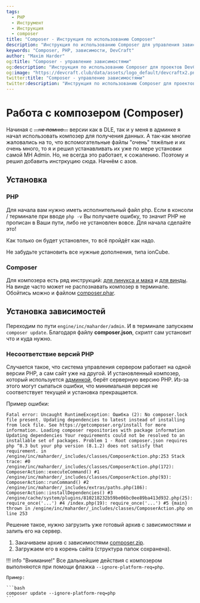 ```yaml
---
tags:
  - PHP
  - Инструмент
  - Инструкция
  - composer
title: "Composer - Инструкция по использованию Composer"
description: "Инструкция по использованию Composer для управления зависимостями в проектах DevCraft."
keywords: "Composer, PHP, зависимости, DevCraft"
author: "Maxim Harder"
og:title: "Composer - управление зависимостями"
og:description: "Инструкция по использованию Composer для проектов DevCraft"
og:image: "https://devcraft.club/data/assets/logo_default/devcraftx2.png"
twitter:title: "Composer - управление зависимостями"
twitter:description: "Инструкция по использованию Composer для проектов DevCraft"
---
```


# Работа с композером (Composer)

Начиная с ~~_...не помню..._~~ версии как в DLE, так и у меня в админке я начал использовать композер для получения данных. А так-как многие жаловались на то, что вспомогательные файлы "очень" тяжёлые и их очень много, то я и решил устанавливать их уже по мере установки самой MH Admin. Но, не всегда это работает, к сожалению. Поэтому и решил добавить инстркуцию сюда. Начнём с азов.

## Установка

### PHP

Для начала вам нужно иметь исполнительный файл php. Если в консоли / терминале при вводе `php -v` Вы получаете ошибку, то значит PHP не прописан в Ваши пути, либо не установлен вовсе. Для начала сделайте это!

Как только он будет установлен, то всё пройдёт как надо.

Не забудьте установить все нужные дополнения, типа ionCube.

### Composer

Для композера есть ряд инструкций: [для линукса и мака](https://getcomposer.org/doc/00-intro.md#installation-linux-unix-macos) и [для винды](https://getcomposer.org/doc/00-intro.md#installation-windows). На винде часто может не распознавать композер в терминале. Обойтись можно и файлом [composer.phar](https://getcomposer.org/download/).

## Установка зависимостей

Переходим по пути `engine/inc/maharder/admin`. И в терминале запускаем `composer update`. Благодаря файлу **composer.json**, скрипт сам установит что и куда нужно.

### Несоответствие версий PHP

Случается такое, что система управления сервером работает на одной версии PHP, а сам сайт уже на другой. И установленный композер, который используется [админкой](./mhadmin/install.md), берёт серверную версию PHP. Из-за этого могут сыпаться ошибки, что минимальная версия не соответствует текущей и установка прекращается.

Пример ошибки:

```
Fatal error: Uncaught RuntimeException: Ошибка (2): No composer.lock file present. Updating dependencies to latest instead of installing from lock file. See https://getcomposer.org/install for more information. Loading composer repositories with package information Updating dependencies Your requirements could not be resolved to an installable set of packages. Problem 1 - Root composer.json requires php ^8.3 but your php version (8.1.2) does not satisfy that requirement. in /engine/inc/maharder/_includes/classes/ComposerAction.php:253 Stack trace: #0 /engine/inc/maharder/_includes/classes/ComposerAction.php(172): ComposerAction::executeCommand() #1 /engine/inc/maharder/_includes/classes/ComposerAction.php(93): ComposerAction::runCommand() #2 /engine/inc/maharder/_includes/extras/paths.php(186): ComposerAction::installDependencies() #3 /engine/cache/system/plugins/810218232b59be06bc0ee89ba413d932.php(25): require_once('...') #4 /index.php(19): require_once('...') #5 {main} thrown in /engine/inc/maharder/_includes/classes/ComposerAction.php on line 253
```

Решение такое, нужно загрузить уже готовый архив с зависимостями и залить его на сервер.

1. Закачиваем архив с зависимостями [composer.zip](https://assets.devcraft.club/composer_data.zip).
2. Загружаем его в корень сайта (структура папок сохранена).

!!! info "Внимание!"
Все дальнейшие действия с композером выполняются при помощи флажка `--ignore-platform-req=php`.

    Пример:

    ```bash
    composer update --ignore-platform-req=php
    ```
